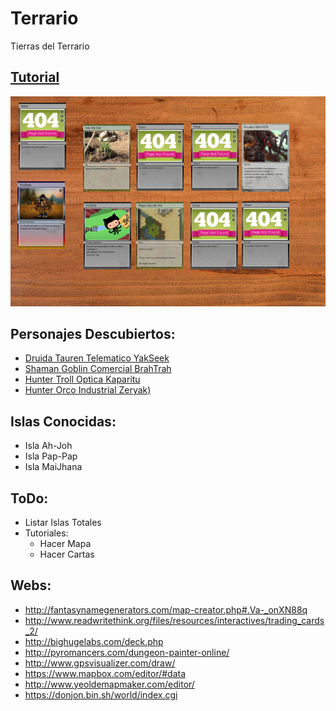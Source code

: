 # Terrario
Tierras del Terrario

## [Tutorial](https://github.com/UAFSM/Terrario/tree/master/Tutorial)

![Terrario UAFSM](/Cards/Table.png "Terrario UAFSM")

## Personajes Descubiertos:

- [Druida Tauren Telematico YakSeek](https://github.com/UAFSM/Terrario/tree/master/Cards/PackYakSeek)
- [Shaman Goblin Comercial BrahTrah](https://github.com/UAFSM/Terrario/tree/master/Cards/PackBrahTrah)
- [Hunter Troll Optica Kaparitu](https://github.com/UAFSM/Terrario/tree/master/Cards/PackKaparitu)
- [Hunter Orco Industrial Zeryak)](https://github.com/UAFSM/Terrario/tree/master/Cards/PackZeryak)

## Islas Conocidas:

- Isla Ah-Joh
- Isla Pap-Pap
- Isla MaiJhana

## ToDo:

- Listar Islas Totales
- Tutoriales:
	- Hacer Mapa
	- Hacer Cartas 

## Webs:

- http://fantasynamegenerators.com/map-creator.php#.Va-_onXN88q
- http://www.readwritethink.org/files/resources/interactives/trading_cards_2/
- http://bighugelabs.com/deck.php
- http://pyromancers.com/dungeon-painter-online/
- http://www.gpsvisualizer.com/draw/
- https://www.mapbox.com/editor/#data
- http://www.yeoldemapmaker.com/editor/
- https://donjon.bin.sh/world/index.cgi